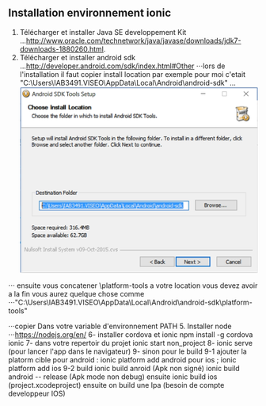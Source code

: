 ## Installation environnement ionic 
1. Télécharger et installer Java SE developpement Kit 
...http://www.oracle.com/technetwork/java/javase/downloads/jdk7-downloads-1880260.html.
2. Télécharger et installer  android sdk 
...http://developer.android.com/sdk/index.html#Other
⋅⋅⋅lors de l'installation il faut  copier install location  par exemple pour moi c'etait "C:\Users\IAB3491.VISEO\AppData\Local\Android\android-sdk\"
... ![alt text](https://github.com/abouelaiz/ionic_project/blob/master/install.PNG "Logo Title Text 1")

⋅⋅⋅ ensuite vous concatener \platform-tools a votre location vous devez avoir a la fin vous aurez quelque chose comme 
⋅⋅⋅"C:\Users\IAB3491.VISEO\AppData\Local\Android\android-sdk\platform-tools"

⋅⋅⋅copier Dans votre variable d'environnement PATH 
5. Installer node
⋅⋅⋅https://nodejs.org/en/
6- installer cordova et ionic 
npm install -g cordova ionic
7- dans votre repertoir du projet 
 ionic start non_project
8- ionic serve (pour lancer l'app dans le navigateur)
9- sinon pour le build 
 9-1 ajouter la platorm cible 
     pour android : ionic platform add android
     pour ios ; ionic platform add ios
 9-2 build 
     ionic build anroid (Apk non signé)
     ionic build android -- release (Apk mode non debug) ensuite 
     ionic build ios (project.xcodeproject) ensuite on build une Ipa (besoin de compte developpeur IOS)